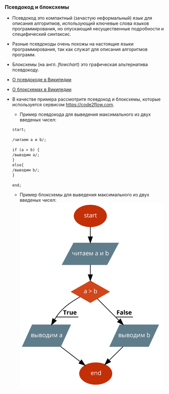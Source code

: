 ### Псевдокод и блоксхемы

* Псевдокод это компактный (зачастую неформальный) язык для описания алгоритмов, использующий ключевые слова языков программирования, но опускающий несущественные подробности и специфический синтаксис.
* Разные псевдокоды очень похожы на настоящие языки программирования, так как служат для описания алгоритмов программ.
* Блоксхемы (на англ. _flowchart_) это графическая альтернатива псевдокоду.
* [О псевдокоде в Википедии](https://ru.wikipedia.org/wiki/Псевдокод_(язык_описания_алгоритмов))
* [О блоксхемах в Википедии](https://ru.wikipedia.org/wiki/Блок-схема)

* В качестве примера рассмотрите псевдокод и блоксхемы, которые используется сервисом https://code2flow.com.

  * Пример псевдокода для выведения максимального из двух введеных чисел:
  ```
  start;

  /читаем a и b/;

  if (a > b) { 
  /выводим a/;
  }
  else{
  /выводим b/;
  }

  end;
  ```

  * Пример блоксхемы для выведения максимального из двух введеных чисел:
  ![](max_of_two_numbers.png)

